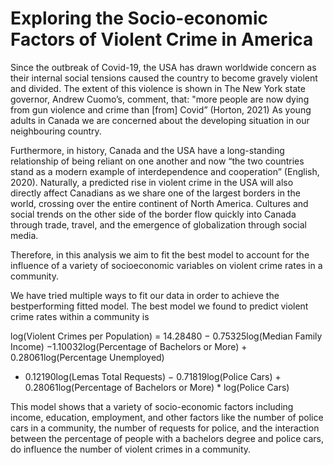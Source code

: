 # Exploring the Socio-economic Factors of Violent Crime in America

Since the outbreak of Covid-19, the USA has drawn worldwide concern as their internal social 
tensions caused the country to become gravely violent and divided. The extent of this violence is
shown in The New York state governor, Andrew Cuomo’s, comment, that: "more people are now
dying from gun violence and crime than [from] Covid” (Horton, 2021) As young adults in
Canada we are concerned about the developing situation in our neighbouring country. 

Furthermore, in history, Canada and the USA have a long-standing relationship of being reliant
on one another and now “the two countries stand as a modern example of interdependence and
cooperation” (English, 2020). Naturally, a predicted rise in violent crime in the USA will also
directly affect Canadians as we share one of the largest borders in the world, crossing over the
entire continent of North America. Cultures and social trends on the other side of the border flow
quickly into Canada through trade, travel, and the emergence of globalization through social
media.

Therefore, in this analysis we aim to fit the best model to account for the influence of a
variety of socioeconomic variables on violent crime rates in a community.

We have tried multiple ways to fit our data in order to achieve the bestperforming fitted model. 
The best model we found to predict violent crime rates within a community is


log(Violent Crimes per Population) = 14.28480 − 0.75325log(Median Family Income) −1.10032log(Percentage of Bachelors or More) + 0.28061log(Percentage Unemployed)
+ 0.12190log(Lemas Total Requests) − 0.71819log(Police Cars) + 0.28061log(Percentage of Bachelors or More) * log(Police Cars)

This model shows that a variety of socio-economic factors including income, education,
employment, and other factors like the number of police cars in a community, the number of
requests for police, and the interaction between the percentage of people with a bachelors degree
and police cars, do influence the number of violent crimes in a community.
